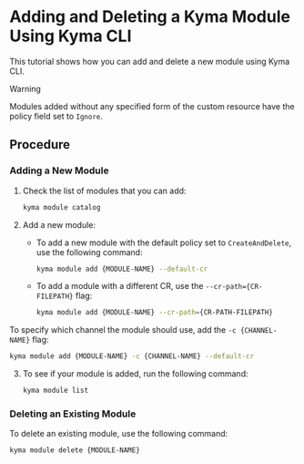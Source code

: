 # Adding and Deleting a Kyma Module Using Kyma CLI

This tutorial shows how you can add and delete a new module using Kyma CLI.

> [!WARNING]
> Modules added without any specified form of the custom resource have the policy field set to `Ignore`.

## Procedure

### Adding a New Module

1. Check the list of modules that you can add:

   ```bash
   kyma module catalog
   ```

2. Add a new module:
   * To add a new module with the default policy set to `CreateAndDelete`, use the following command:

      ```bash
      kyma module add {MODULE-NAME} --default-cr
      ```

   * To add a module with a different CR, use the `--cr-path={CR-FILEPATH}` flag:

      ```bash
      kyma module add {MODULE-NAME} --cr-path={CR-PATH-FILEPATH}
      ```

To specify which channel the module should use, add the `-c {CHANNEL-NAME}` flag:

   ```bash
   kyma module add {MODULE-NAME} -c {CHANNEL-NAME} --default-cr
   ```
3. To see if your module is added, run the following command:

   ```bash
   kyma module list
   ```

### Deleting an Existing Module

To delete an existing module, use the following command:

   ```bash
   kyma module delete {MODULE-NAME} 
   ```
